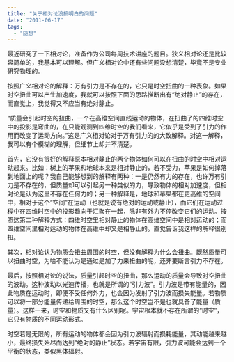 ```yaml
---
title: "关于相对论没搞明白的问题"
date: "2011-06-17"
tags: 
  - "随想"
---
```


最近研究了一下相对论，准备作为公司每周技术讲座的题目。狭义相对论还是比较容简单的，我基本可以理解。但广义相对论中还有些问题没想清楚，毕竟不是专业研究物理的。

按照广义相对论的解释：万有引力是不存在的，它只是时空扭曲的一种表象。如果时空扭曲可以产生加速度，我就可以按照下面的思路推断出有“绝对静止”的存在，而直觉上，我觉得又不应当有绝对静止。

“质量会引起时空的扭曲，一个在高维空间直线运动的物体，在扭曲了的四维时空中的投影是弯曲的，在只能观测到四维时空的我们看来，它似乎是受到了引力的作用而改变了运动方向。”这是广义相对论对于万有引力的的大致解释。对这一解释，我可以有个模糊的理解，但细节上却并不清楚。

首先，它没有很好的解释原本相对静止的两个物体如何可以在扭曲的时空中相对运动起来。比如：树上的苹果和地球本来是相对静止的，若不受力，苹果是如何掉落到地面上的呢？我自己能够想到的解释有两种：一是仍然有力的存在，也许万有引力是不存在的，但质量却可以引起另一种类似的力，导致物体的相对加速度，但相对论是认为这里不存在任何力的；另一种解释是，地球和苹果都在更高维的空间中，相对于这个“空间”在运动（也就是说有绝对的运动或静止），而它们在运动过程中在四维时空中的投影趋向于汇聚在一起，除非有外力不停改变它们的运动。按照这第二种解释方式：四维时空里相对静止的物体在高维空间中是相对运动的；而四维空间里相对运动的物体在高维中却又是相静止的。直觉告诉我这样的解释很别扭。

其次，相对论认为物质会扭曲周围的时空，但没有解释为什么会扭曲。既然质量可以扭曲时空，为啥不能认为是通过是加了力来扭曲的呢，还非要断言引力不存在。

最后，按照相对论的说法，质量引起时空的扭曲，那么运动的质量会导致时空扭曲的波动。这种波动以光速传播，也就是所谓的“引力波”。引力波是带有能量的，因此物质在运动时，即便不受任何外力，也会因为发射了引力波而损失能量。若物质可以将一部分能量传递给周围的时空，那么这个时空岂不是也就具备了能量（质量）。这样一来，时空和物质又有什么区别呢。宇宙根本就不存在所谓的“时空”，它只有物质的不同运动形式。

时空若是无限的，所有运动的物体都会因为引力波辐射而损耗能量，其动能越来越小，最终损失殆尽而达到“绝对的静止”状态。若宇宙有限，引力波可能会达到一个平衡的状态，类似黑体辐射。
